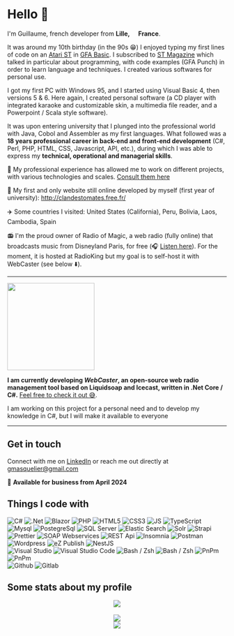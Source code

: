 # Hello 👋

I'm Guillaume, french developer from <b>Lille, <img src="https://cdn-icons-png.flaticon.com/512/197/197560.png" width="13"/> France</b>.

<!--
C'est autour de mes 10 ans (dans les années 90 😁), que je commence à taper mes premières lignes de code sur un [Atari ST](https://en.wikipedia.org/wiki/Atari_ST) en [GFA Basic](https://en.wikipedia.org/wiki/GFA_BASIC). J'étais alors abonné à [ST Magazine](https://fr.wikipedia.org/wiki/ST_Magazine) qui parlait notamment de programmation, avec des exemples de codes (GFA Punch) qui m'ont permis d'apprendre le langage et les techniques. J'ai ensuite réalisé divers logiciels pour des usages personnels.

J'ai eu ensuite mon premier PC avec Windows 95, et j'ai alors commencé à utiliser Visual Basic 4, puis les versions 5 & 6. Là encore, j'ai réalisé des logiciels personnels (un lecteur CD avec karaoké intégré et skin personnalisable, un lecteur de fichiers multimédias, et un un logiciel style Powerpoint / Scala).

C'est en entrant à l'université que j'ai plongé dans le monde professionnel avec, pour premiers langages, Java, Cobol et l'assembleur.
S'en est suivie une carrière professionnelle de 18 ans dans le développement back-end et front-end, durant laquelle je peux exprimer mes compétences techniques, opérationnelles et managériales.

Mon premier et seul site web encore en ligne développé personnellement (première année d'université) : http://clandestomates.free.fr/

✈️ Quelques pays que j'ai visité : Etats-Unis (Californie), Pérou, Bolivie, Laos, Cambodge, Espagne

-->

It was around my 10th birthday (in the 90s 😁) I enjoyed typing my first lines of code on an [Atari ST](https://en.wikipedia.org/wiki/Atari_ST) in [GFA Basic](https://en.wikipedia.org/wiki/GFA_BASIC). I subscribed to [ST Magazine](https://fr.wikipedia.org/wiki/ST_Magazine) which talked in particular about programming, with code examples (GFA Punch) in order to learn language and techniques. I created various softwares for personal use.

I got my first PC with Windows 95, and I started using Visual Basic 4, then versions 5 & 6. Here again, I created personal software (a CD player with integrated karaoke and customizable skin, a multimedia file reader, and a Powerpoint / Scala style software).

It was upon entering university that I plunged into the professional world with Java, Cobol and Assembler as my first languages.
What followed was a **18 years professional career in back-end and front-end development** (C#, Perl, PHP, HTML, CSS, Javascript, API, etc.), during which I was able to express my **technical, operational and managerial skills**.

👷 My professional experience has allowed me to work on different projects, with various technologies and scales. [Consult them here](my_projects.md)

🍅 My first and only website still online developed by myself (first year of university): http://clandestomates.free.fr/

✈️ Some countries I visited: United States (California), Peru, Bolivia, Laos, Cambodia, Spain

📻 I'm the proud owner of Radio of Magic, a web radio (fully online) that broadcasts music from Disneyland Paris, for free (🎧 [Listen here](https://www.radio-of-magic.com)). For the moment, it is hosted at RadioKing but my goal is to self-host it with WebCaster (see below ⬇️).

---

<a href="https://github.com/gmasquelier59/WebCaster/tree/develop"><img src="https://raw.githubusercontent.com/gmasquelier59/WebCaster/develop/resources/logo.png" style="width: 200px"></a>

**I am currently developing *WebCaster*, an open-source web radio management tool based on Liquidsoap and Icecast, written in .Net Core / C#.** [Feel free to check it out 😅](https://github.com/gmasquelier59/WebCaster/tree/develop).

I am working on this project for a personal need and to develop my knowledge in C#, but I will make it available to everyone

---

## Get in touch

Connect with me on [LinkedIn](https://www.linkedin.com/in/guillaume-masquelier-b9433314/) or reach me out directly at gmasquelier@gmail.com

📢 **Available for business from April 2024**

## Things I code with

<p>
    <img alt="C#" src="https://img.shields.io/badge/-C%23-006d77?style=flat-square&logo=csharp&logoColor=white" />
    <img alt=".Net" src="https://img.shields.io/badge/-.Net-006d77?style=flat-square&logo=dotnet&logoColor=white" />
    <img alt="Blazor" src="https://img.shields.io/badge/-Blazor-006d77?style=flat-square&logo=blazor&logoColor=white" />
    <img alt="PHP" src="https://img.shields.io/badge/-PHP-006d77?style=flat-square&logo=php&logoColor=white" />
    <img alt="HTML5" src="https://img.shields.io/badge/-HTML5-006d77?style=flat-square&logo=html5&logoColor=white" />
    <img alt="CSS3" src="https://img.shields.io/badge/-CSS3-006d77?style=flat-square&logo=css3&logoColor=white" />
    <img alt="JS" src="https://img.shields.io/badge/-Javascript-006d77?style=flat-square&logo=javascript&logoColor=white" />
    <img alt="TypeScript" src="https://img.shields.io/badge/-TypeScript-006d77?style=flat-square&logo=typescript&logoColor=white" />
    <!-- -------------------------------------------------- -->
    <br>
    <img alt="Mysql" src="https://img.shields.io/badge/-Mysql-83c5be?style=flat-square&logo=mysql&logoColor=white" />
    <img alt="PostegreSql" src="https://img.shields.io/badge/-PostgreSql-83c5be?style=flat-square&logo=postgresql&logoColor=white" />
    <img alt="SQL Server" src="https://img.shields.io/badge/-Sql Server-83c5be?style=flat-square&logo=microsoft-sql-server&logoColor=white" />
    <img alt="Elastic Search" src="https://img.shields.io/badge/-Elastic%20Search-83c5be?style=flat-square&logo=elasticsearch&logoColor=white" />
    <img alt="Solr" src="https://img.shields.io/badge/-Solr-83c5be?style=flat-square&logo=apachesolr&logoColor=white" />
    <img alt="Strapi" src="https://img.shields.io/badge/-Strapi-83c5be?style=flat-square&logo=strapi&logoColor=white" />
    <img alt="Prettier" src="https://img.shields.io/badge/-Prettier-83c5be?style=flat-square&logo=prettier&logoColor=white" />
    <img alt="SOAP Webservices" src="https://img.shields.io/badge/-SOAP%20Webservices-83c5be?style=flat-square&logoColor=white" />
    <img alt="REST Api" src="https://img.shields.io/badge/-REST%20Api-83c5be?style=flat-square&logoColor=white" />
    <img alt="Insomnia" src="https://img.shields.io/badge/-Insomnia-83c5be?style=flat-square&logo=insomnia&logoColor=white" />
    <img alt="Postman" src="https://img.shields.io/badge/-Postman-83c5be?style=flat-square&logo=postman&logoColor=white" />
    <img alt="Wordpress" src="https://img.shields.io/badge/-Wordpress-83c5be?style=flat-square&logo=wordpress&logoColor=white" />
    <img alt="eZ Publish" src="https://img.shields.io/badge/-eZ%20Publish-83c5be?style=flat-square&logo=ezpublish&logoColor=white" />
    <img alt="NestJS" src="https://img.shields.io/badge/-NestJS-83c5be?style=flat-square&logo=nestjs&logoColor=white" />
    <!-- -------------------------------------------------- -->
    <br>
    <img alt="Visual Studio" src="https://img.shields.io/badge/-Visual%20Studo-ffddd2?style=flat-square&logo=visualstudio&logoColor=black" />
    <img alt="Visual Studio Code" src="https://img.shields.io/badge/-Visual%20Studio%20Code-ffddd2?style=flat-square&logo=visualstudiocode&logoColor=black" />
    <img alt="Bash / Zsh" src="https://img.shields.io/badge/-Bash%20/%20Zsh-ffddd2?style=flat-square&logo=zsh&logoColor=black" />
    <img alt="Bash / Zsh" src="https://img.shields.io/badge/-Bash%20/%20Zsh-ffddd2?style=flat-square&logo=DBeaver&logoColor=black" />
    <img alt="PnPm" src="https://img.shields.io/badge/-PnPm-ffddd2?style=flat-square&logo=pnpm&logoColor=black" />
    <img alt="PnPm" src="https://img.shields.io/badge/-Obsidian-ffddd2?style=flat-square&logo=obsidian&logoColor=black" />
    <!-- -------------------------------------------------- -->
    <br><img alt="Github" src="https://img.shields.io/badge/-Github-e29578?style=flat-square&logo=github&logoColor=white" />
    <img alt="Gitlab" src="https://img.shields.io/badge/-Gitlab-e29578?style=flat-square&logo=gitlab&logoColor=white" />
</p>

## Some stats about my profile

<div align="center">
<a href="https://www.codewars.com/users/gmasquelier" target="_blank"><img src="https://www.codewars.com/users/gmasquelier/badges/large"></a>
</div>
<br>
<div align="center">
    <picture>
    <source
        srcset="https://github-readme-stats.vercel.app/api/top-langs/?username=gmasquelier59&layout=donut&theme=dark"
        media="(prefers-color-scheme: dark)"
    />
    <source
        srcset="https://github-readme-stats.vercel.app/api/top-langs/?username=gmasquelier59&layout=donut"
        media="(prefers-color-scheme: light), (prefers-color-scheme: no-preference)"
    />
    <img src="https://github-readme-stats.vercel.app/api/top-langs/?username=gmasquelier59&layout=donut" />
    </picture>
</div>

<div align="center"> 
    <picture>
    <source
        srcset="https://github-readme-stats.vercel.app/api?username=gmasquelier59&show_icons=true&theme=dark&custom_title=Global"
        media="(prefers-color-scheme: dark)"
    />
    <source
        srcset="https://github-readme-stats.vercel.app/api?username=gmasquelier59&show_icons=true&hide_border=true&custom_title=Global"
        media="(prefers-color-scheme: light), (prefers-color-scheme: no-preference)"
    />
    <img src="https://github-readme-stats.vercel.app/api?username=gmasquelier59&show_icons=true&hide_border=true&custom_title=Global" />
    </picture>
</div>